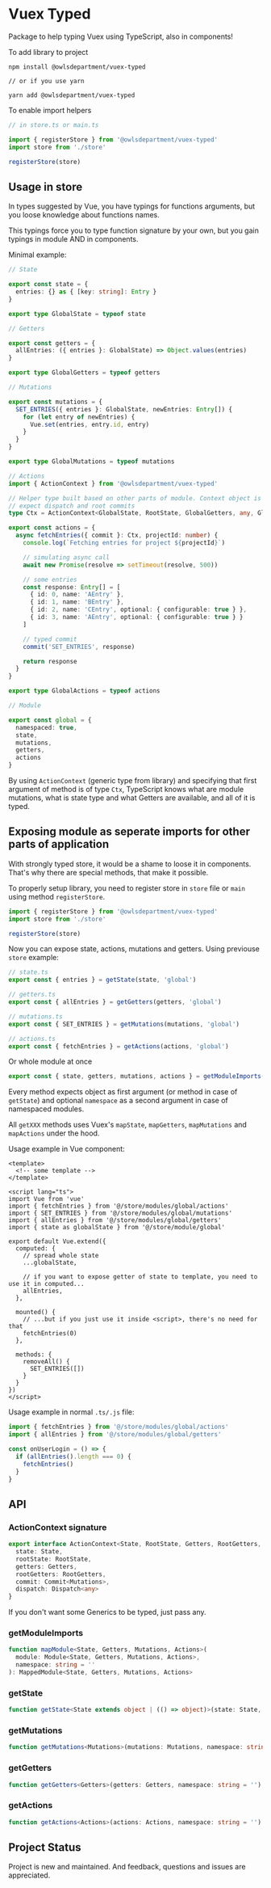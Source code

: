 # Vuex Typed
Package to help typing Vuex using TypeScript, also in components!

To add library to project
```
npm install @owlsdepartment/vuex-typed

// or if you use yarn

yarn add @owlsdepartment/vuex-typed
```

To enable import helpers

```typescript
// in store.ts or main.ts

import { registerStore } from '@owlsdepartment/vuex-typed'
import store from './store'

registerStore(store)
```

## Usage in store

In types suggested by Vue, you have typings for functions arguments, but you loose knowledge about functions names.

This typings force you to type function signature by your own, but you gain typings in module AND in components.

Minimal example:

```typescript
// State

export const state = {
  entries: {} as { [key: string]: Entry }
}

export type GlobalState = typeof state

// Getters

export const getters = {
  allEntries: ({ entries }: GlobalState) => Object.values(entries)
}

export type GlobalGetters = typeof getters

// Mutations

export const mutations = {
  SET_ENTRIES({ entries }: GlobalState, newEntries: Entry[]) {
    for (let entry of newEntries) {
      Vue.set(entries, entry.id, entry)
    }
  }
}

export type GlobalMutations = typeof mutations

// Actions
import { ActionContext } from '@owlsdepartment/vuex-typed'

// Helper type built based on other parts of module. Context object is almost fully typed with it
// expect dispatch and root commits
type Ctx = ActionContext<GlobalState, RootState, GlobalGetters, any, GlobalMutations>

export const actions = {
  async fetchEntries({ commit }: Ctx, projectId: number) {
    console.log(`Fetching entries for project ${projectId}`)

    // simulating async call
    await new Promise(resolve => setTimeout(resolve, 500))

    // some entries
    const response: Entry[] = [
      { id: 0, name: 'AEntry' },
      { id: 1, name: 'BEntry' },
      { id: 2, name: 'CEntry', optional: { configurable: true } },
      { id: 3, name: 'AEntry', optional: { configurable: true } }
    ]

    // typed commit
    commit('SET_ENTRIES', response)

    return response
  }
}

export type GlobalActions = typeof actions

// Module

export const global = {
  namespaced: true,
  state,
  mutations,
  getters,
  actions
}
```

By using `ActionContext` (generic type from library) and specifying that first argument of method is of type `Ctx`, TypeScript knows what are module mutations, what is state type and what Getters are available, and all of it is typed.

## Exposing module as seperate imports for other parts of application

With strongly typed store, it would be a shame to loose it in components. That's why there are special methods, that make it possible.

To properly setup library, you need to register store in `store` file or `main` using method `registerStore`.

```typescript
import { registerStore } from '@owlsdepartment/vuex-typed'
import store from './store'

registerStore(store)
```

Now you can expose state, actions, mutations and getters. Using previouse `store` example:
```typescript
// state.ts
export const { entries } = getState(state, 'global')

// getters.ts
export const { allEntries } = getGetters(getters, 'global')

// mutations.ts
export const { SET_ENTRIES } = getMutations(mutations, 'global')

// actions.ts
export const { fetchEntries } = getActions(actions, 'global')

```
Or whole module at once
```typescript
export const { state, getters, mutations, actions } = getModuleImports(global, 'global')
```

Every method expects object as first argument (or method in case of `getState`) and optional `namespace` as a second argument in case of namespaced modules.

All `getXXX` methods uses Vuex's `mapState`, `mapGetters`, `mapMutations` and `mapActions` under the hood.

Usage example in Vue component:

```vue
<template>
  <!-- some template -->
</template>

<script lang="ts">
import Vue from 'vue'
import { fetchEntries } from '@/store/modules/global/actions'
import { SET_ENTRIES } from '@/store/modules/global/mutations'
import { allEntries } from '@/store/modules/global/getters'
import { state as globalState } from '@/store/module/global'

export default Vue.extend({
  computed: {
    // spread whole state
    ...globalState,

    // if you want to expose getter of state to template, you need to use it in computed...
    allEntries,
  },

  mounted() {
    // ...but if you just use it inside <script>, there's no need for that
    fetchEntries(0)
  },

  methods: {
    removeAll() {
      SET_ENTRIES([])
    }
  }
})
</script>
```

Usage example in normal `.ts/.js` file:
```typescript
import { fetchEntries } from '@/store/modules/global/actions'
import { allEntries } from '@/store/modules/global/getters'

const onUserLogin = () => {
  if (allEntries().length === 0) {
    fetchEntries()
  }
}
```

## API

### ActionContext signature

```typescript
export interface ActionContext<State, RootState, Getters, RootGetters, Mutations> {
  state: State,
  rootState: RootState,
  getters: Getters,
  rootGetters: RootGetters,
  commit: Commit<Mutations>,
  dispatch: Dispatch<any>
}
```
If you don't want some Generics to be typed, just pass any.

### getModuleImports

```typescript
function mapModule<State, Getters, Mutations, Actions>(
  module: Module<State, Getters, Mutations, Actions>,
  namespace: string = ''
): MappedModule<State, Getters, Mutations, Actions>
```

### getState

```typescript
function getState<State extends object | (() => object)>(state: State, namespace: string = ''): MappedState<State>
```

### getMutations

```typescript
function getMutations<Mutations>(mutations: Mutations, namespace: string = ''): MappedMutations<Mutations>
```

### getGetters

```typescript
function getGetters<Getters>(getters: Getters, namespace: string = ''): MappedGetters<Getters>
```

### getActions

```typescript
function getActions<Actions>(actions: Actions, namespace: string = ''): MappedActions<Actions>
```

## Project Status

Project is new and maintained. And feedback, questions and issues are appreciated.
